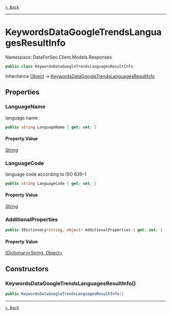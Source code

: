 [`< Back`](./)

---

# KeywordsDataGoogleTrendsLanguagesResultInfo

Namespace: DataForSeo.Client.Models.Responses

```csharp
public class KeywordsDataGoogleTrendsLanguagesResultInfo
```

Inheritance [Object](https://docs.microsoft.com/en-us/dotnet/api/system.object) → [KeywordsDataGoogleTrendsLanguagesResultInfo](./dataforseo.client.models.responses.keywordsdatagoogletrendslanguagesresultinfo)

## Properties

### **LanguageName**

language name

```csharp
public string LanguageName { get; set; }
```

#### Property Value

[String](https://docs.microsoft.com/en-us/dotnet/api/system.string)<br>

### **LanguageCode**

language code according to ISO 639-1

```csharp
public string LanguageCode { get; set; }
```

#### Property Value

[String](https://docs.microsoft.com/en-us/dotnet/api/system.string)<br>

### **AdditionalProperties**

```csharp
public IDictionary<string, object> AdditionalProperties { get; set; }
```

#### Property Value

[IDictionary&lt;String, Object&gt;](https://docs.microsoft.com/en-us/dotnet/api/system.collections.generic.idictionary-2)<br>

## Constructors

### **KeywordsDataGoogleTrendsLanguagesResultInfo()**

```csharp
public KeywordsDataGoogleTrendsLanguagesResultInfo()
```

---

[`< Back`](./)
